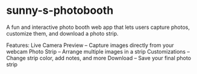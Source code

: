 # sunny-s-photobooth
A fun and interactive photo booth web app that lets users capture photos, customize them, and download a photo strip.

Features:
Live Camera Preview – Capture images directly from your webcam
Photo Strip – Arrange multiple images in a strip
Customizations – Change strip color, add notes, and more
Download – Save your final photo strip
